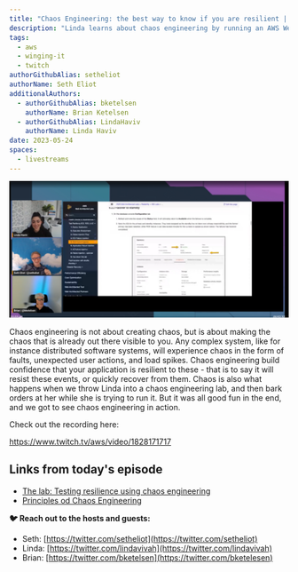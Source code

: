 ```yaml
---
title: "Chaos Engineering: the best way to know if you are resilient | S01 E02 | Winging It"
description: "Linda learns about chaos engineering by running an AWS Well-Architected lab that Seth created"
tags:
  - aws
  - winging-it
  - twitch
authorGithubAlias: setheliot
authorName: Seth Eliot
additionalAuthors: 
  - authorGithubAlias: bketelsen
    authorName: Brian Ketelsen
  - authorGithubAlias: LindaHaviv
    authorName: Linda Haviv
date: 2023-05-24
spaces:
  - livestreams
---
```


![Linda, Seth and Brian Streaming](images/wingingit_s02_e02.png)

Chaos engineering is not about creating chaos, but is about making the chaos that is already out there visible to you. Any complex system, like for instance distributed software systems, will experience chaos in the form of faults, unexpected user actions, and load spikes. Chaos engineering build confidence that your application is resilient to these - that is to say it will resist these events, or quickly recover from them. Chaos is also what happens when we throw Linda into a chaos engineering lab, and then bark orders at her while she is trying to run it. But it was all good fun in the end, and we got to see chaos engineering in action.

Check out the recording here:

https://www.twitch.tv/aws/video/1828171717

## Links from today's episode

* [The lab: Testing resilience using chaos engineering](https://bit.ly/wa-chaos)
* [Principles od Chaos Engineering](https://principlesofchaos.org/) 


**🐦 Reach out to the hosts and guests:**

- Seth: [https://twitter.com/setheliot](https://twitter.com/setheliot)
- Linda: [https://twitter.com/lindavivah](https://twitter.com/lindavivah)
- Brian: [https://twitter.com/bketelsen](https://twitter.com/bketelesen)

